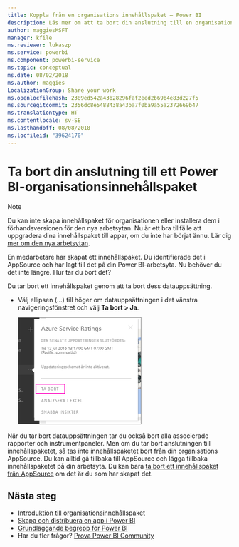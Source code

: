 ```yaml
---
title: Koppla från en organisations innehållspaket – Power BI
description: Läs mer om att ta bort din anslutning till en organisations innehållspaket genom att ta bort dess datauppsättning i Power BI.
author: maggiesMSFT
manager: kfile
ms.reviewer: lukaszp
ms.service: powerbi
ms.component: powerbi-service
ms.topic: conceptual
ms.date: 08/02/2018
ms.author: maggies
LocalizationGroup: Share your work
ms.openlocfilehash: 2389ed542a43b28296faf2eed2b69b4e83d227f5
ms.sourcegitcommit: 2356dc8e5488438a43ba7f0ba9a55a2372669b47
ms.translationtype: HT
ms.contentlocale: sv-SE
ms.lasthandoff: 08/08/2018
ms.locfileid: "39624170"
---
```

# <a name="remove-your-connection-to-a-power-bi-organizational-content-pack"></a>Ta bort din anslutning till ett Power BI-organisationsinnehållspaket

> [!NOTE]
> Du kan inte skapa innehållspaket för organisationen eller installera dem i förhandsversionen för den nya arbetsytan. Nu är ett bra tillfälle att uppgradera dina innehållspaket till appar, om du inte har börjat ännu. Lär dig [mer om den nya arbetsytan](service-create-the-new-workspaces.md).
> 

En medarbetare har skapat ett innehållspaket. Du identifierade det i AppSource och har lagt till det på din Power BI-arbetsyta. Nu behöver du det inte längre.  Hur tar du bort det?

Du tar bort ett innehållspaket genom att ta bort dess datauppsättning.  

* Välj ellipsen (...) till höger om datauppsättningen i det vänstra navigeringsfönstret och välj **Ta bort \> Ja**.  
  
  ![Ta bort innehållspaket](media/service-organizational-content-pack-disconnect/power-bi-remove-organizational-content-pack-dataset.png)

När du tar bort datauppsättningen tar du också bort alla associerade rapporter och instrumentpaneler. Men om du tar bort anslutningen till innehållspaketet, så tas inte innehållspaketet bort från din organisations AppSource.  Du kan alltid gå tillbaka till AppSource och lägga tillbaka innehållspaketet på din arbetsyta. Du kan bara [ta bort ett innehållspaket från AppSource](service-organizational-content-pack-manage-update-delete.md) om det är du som har skapat det.

## <a name="next-steps"></a>Nästa steg
* [Introduktion till organisationsinnehållspaket](service-organizational-content-pack-introduction.md) 
* [Skapa och distribuera en app i Power BI](service-create-distribute-apps.md) 
* [Grundläggande begrepp för Power BI](service-basic-concepts.md)  
* Har du fler frågor? [Prova Power BI Community](http://community.powerbi.com/)

